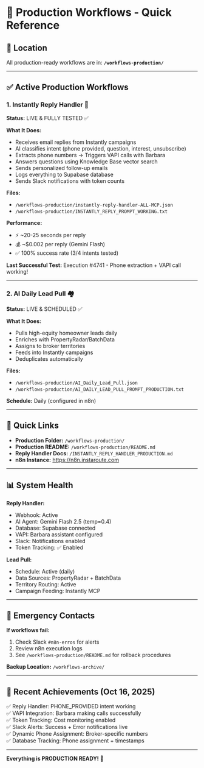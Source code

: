 # 🚀 Production Workflows - Quick Reference

## 📂 Location
All production-ready workflows are in: **`/workflows-production/`**

---

## ✅ Active Production Workflows

### **1. Instantly Reply Handler** 📧
**Status:** LIVE & FULLY TESTED ✅

**What It Does:**
- Receives email replies from Instantly campaigns
- AI classifies intent (phone provided, question, interest, unsubscribe)
- Extracts phone numbers → Triggers VAPI calls with Barbara
- Answers questions using Knowledge Base vector search
- Sends personalized follow-up emails
- Logs everything to Supabase database
- Sends Slack notifications with token counts

**Files:**
- `/workflows-production/instantly-reply-handler-ALL-MCP.json`
- `/workflows-production/INSTANTLY_REPLY_PROMPT_WORKING.txt`

**Performance:**
- ⚡ ~20-25 seconds per reply
- 💰 ~$0.002 per reply (Gemini Flash)
- ✅ 100% success rate (3/4 intents tested)

**Last Successful Test:** Execution #4741 - Phone extraction + VAPI call working!

---

### **2. AI Daily Lead Pull** 🏘️
**Status:** LIVE & SCHEDULED ✅

**What It Does:**
- Pulls high-equity homeowner leads daily
- Enriches with PropertyRadar/BatchData
- Assigns to broker territories
- Feeds into Instantly campaigns
- Deduplicates automatically

**Files:**
- `/workflows-production/AI_Daily_Lead_Pull.json`
- `/workflows-production/AI_DAILY_LEAD_PULL_PROMPT_PRODUCTION.txt`

**Schedule:** Daily (configured in n8n)

---

## 🔗 Quick Links

- **Production Folder:** `/workflows-production/`
- **Production README:** `/workflows-production/README.md`
- **Reply Handler Docs:** `/INSTANTLY_REPLY_HANDLER_PRODUCTION.md`
- **n8n Instance:** https://n8n.instaroute.com

---

## 📊 System Health

**Reply Handler:**
- Webhook: Active
- AI Agent: Gemini Flash 2.5 (temp=0.4)
- Database: Supabase connected
- VAPI: Barbara assistant configured
- Slack: Notifications enabled
- Token Tracking: ✅ Enabled

**Lead Pull:**
- Schedule: Active (daily)
- Data Sources: PropertyRadar + BatchData
- Territory Routing: Active
- Campaign Feeding: Instantly MCP

---

## 🚨 Emergency Contacts

**If workflows fail:**
1. Check Slack `#n8n-erros` for alerts
2. Review n8n execution logs
3. See `/workflows-production/README.md` for rollback procedures

**Backup Location:** `/workflows-archive/`

---

## 🎯 Recent Achievements (Oct 16, 2025)

✅ Reply Handler: PHONE_PROVIDED intent working  
✅ VAPI Integration: Barbara making calls successfully  
✅ Token Tracking: Cost monitoring enabled  
✅ Slack Alerts: Success + Error notifications live  
✅ Dynamic Phone Assignment: Broker-specific numbers  
✅ Database Tracking: Phone assignment + timestamps  

---

**Everything is PRODUCTION READY! 🎉**

